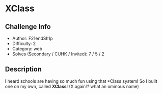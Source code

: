 # XClass

## Challenge Info
- Author: F21endSh1p
- Difficulty: 2
- Category: web
- Solves (Secondary / CUHK / Invited): 7 / 5 / 2

## Description
I heard schools are having so much fun using that \*Class system! So I built one on my own, called **XClass**! (X again!? what an ominous name)